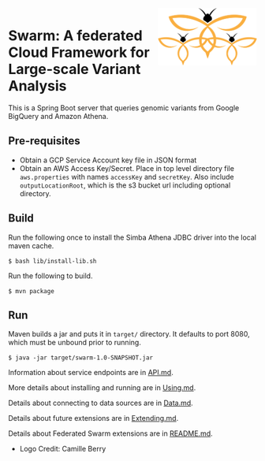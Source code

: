 <img src="https://github.com/StanfordBioinformatics/Swarm/blob/master/Swarm-logo.png" width="200" align="right">

# Swarm: A federated Cloud Framework for Large-scale Variant Analysis

This is a Spring Boot server that queries genomic variants from Google BigQuery and Amazon Athena.

## Pre-requisites

- Obtain a GCP Service Account key file in JSON format
- Obtain an AWS Access Key/Secret. Place in top level directory file `aws.properties` with names `accessKey` and `secretKey`. Also include `outputLocationRoot`, which is the s3 bucket url including optional directory.

## Build

Run the following once to install the Simba Athena JDBC driver into the local maven cache.
```
$ bash lib/install-lib.sh
```

Run the following to build.
```
$ mvn package
```

## Run

Maven builds a jar and puts it in `target/` directory.  It defaults to port 8080, which must be unbound prior to running.
```
$ java -jar target/swarm-1.0-SNAPSHOT.jar
```

Information about service endpoints are in [API.md](API.md).

More details about installing and running are in [Using.md](doc/Using.md).

Details about connecting to data sources are in [Data.md](doc/Data.md).

Details about future extensions are in [Extending.md](doc/Extending.md).

Details about Federated Swarm extensions are in [README.md](federated/README.md).

* Logo Credit: Camille Berry

